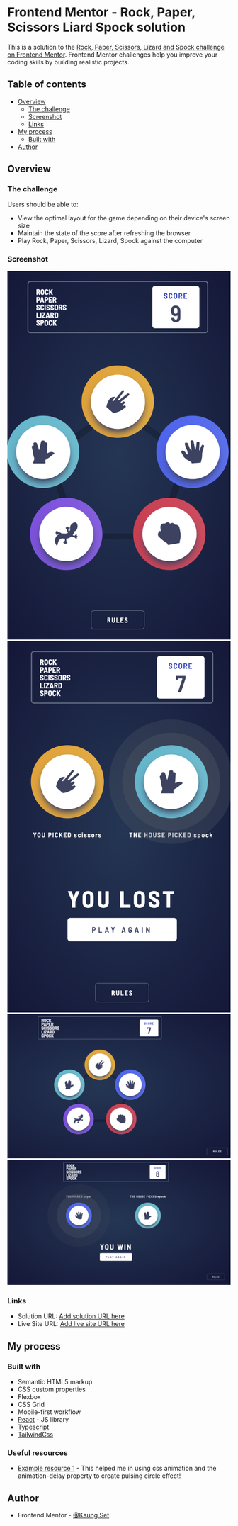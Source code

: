 # Frontend Mentor - Rock, Paper, Scissors Liard Spock solution

This is a solution to the [Rock, Paper, Scissors, Lizard and Spock challenge on Frontend Mentor](https://www.frontendmentor.io/challenges/rock-paper-scissors-game-pTgwgvgH). Frontend Mentor challenges help you improve your coding skills by building realistic projects. 

## Table of contents

- [Overview](#overview)
  - [The challenge](#the-challenge)
  - [Screenshot](#screenshot)
  - [Links](#links)
- [My process](#my-process)
  - [Built with](#built-with)
- [Author](#author)


## Overview

### The challenge

Users should be able to:

- View the optimal layout for the game depending on their device's screen size
- Maintain the state of the score after refreshing the browser
- Play Rock, Paper, Scissors, Lizard, Spock against the computer

### Screenshot

![](./public/screenshots/Screenshot%202023-07-09%20at%2023.11.47.png)
![](./public/screenshots/Screenshot%202023-07-09%20at%2023.13.03.png)
![](./public//screenshots/Screenshot%202023-07-09%20at%2023.13.25.png)
![](./public/screenshots/Screenshot%202023-07-09%20at%2023.13.40.png)


### Links

- Solution URL: [Add solution URL here](https://your-solution-url.com)
- Live Site URL: [Add live site URL here](https://your-live-site-url.com)

## My process

### Built with

- Semantic HTML5 markup
- CSS custom properties
- Flexbox
- CSS Grid
- Mobile-first workflow
- [React](https://reactjs.org/) - JS library
- [Typescript](https://www.typescriptlang.org/)
- [TailwindCss](https://tailwindcss.com/)


### Useful resources

- [Example resource 1](https://www.kirupa.com/animations/creating_pulsing_circle_animation.htm) - This helped me in using css animation and the animation-delay property to create pulsing circle effect!


## Author

- Frontend Mentor - [@Kaung Set](https://www.frontendmentor.io/profile/erke31-2)

